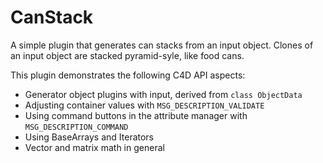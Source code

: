# CanStack

A simple plugin that generates can stacks from an input object.
Clones of an input object are stacked pyramid-syle, like food cans.

This plugin demonstrates the following C4D API aspects:
* Generator object plugins with input, derived from `class ObjectData`
* Adjusting container values with `MSG_DESCRIPTION_VALIDATE`
* Using command buttons in the attribute manager with `MSG_DESCRIPTION_COMMAND`
* Using BaseArrays and Iterators
* Vector and matrix math in general
